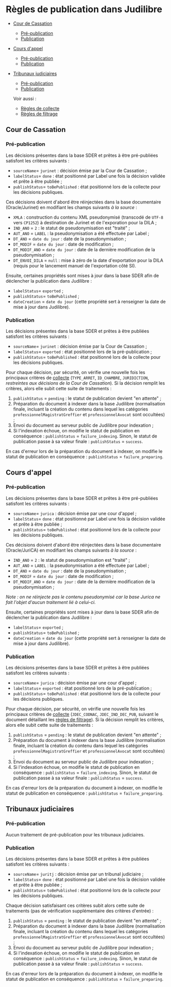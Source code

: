 # Règles de publication dans Judilibre

- [Cour de Cassation](#cour-de-cassation)

  - [Pré-publication](#pr%C3%A9-publication)
  - [Publication](#publication)

- [Cours d'appel](#cours-dappel)

  - [Pré-publication](#pr%C3%A9-publication-1)
  - [Publication](#publication-1)

- [Tribunaux judiciaires](#tribunaux-judiciaires)

  - [Pré-publication](#pr%C3%A9-publication-2)
  - [Publication](#publication-2)

  Voir aussi :

  - [Règles de collecte](./collecte.md)
  - [Règles de filtrage](./judifiltre.md)

## Cour de Cassation

### Pré-publication

Les décisions présentes dans la base SDER et prêtes à être pré-publiées satisfont les critères suivants :

- `sourceName`= `jurinet` : décision émise par la Cour de Cassation ;
- `labelStatus`= `done` : état positionné par Label une fois la décision validée et prête à être publiée ;
- `publishStatus`= `toBePublished` : état positionné lors de la collecte pour les décisions publiques.

Ces décisions doivent d'abord être réinjectées dans la base documentaire (Oracle/Jurinet) en modifiant les champs suivants _à la source_ :

- `XMLA` : construction du contenu XML pseudonymisé (transcodé de `UTF-8` vers `CP1252`) à destination de Jurinet et de l'exporation pour la DILA ;
- `IND_ANO` = `2` : le statut de pseudonymisation est "traité" ;
- `AUT_ANO` = `LABEL` : la pseudonymisation a été effectuée par Label ;
- `DT_ANO` = `date du jour` : date de la pseudonymisation ;
- `DT_MODIF` = `date du jour` : date de modification ;
- `DT_MODIF_ANO` = `date du jour` : date de la dernière modification de la pseudonymisation ;
- `DT_ENVOI_DILA` = `null` : mise à zéro de la date d'exportation pour la DILA (requis pour le lancement manuel de l'exportation côté SI).

Ensuite, certaines propriétés sont mises à jour dans la base SDER afin de déclencher la publication dans Judilibre :

- `labelStatus`= `exported` ;
- `publishStatus`= `toBePublished` ;
- `dateCreation` = `date du jour` (cette propriété sert à renseigner la date de mise à jour dans Judilibre).

### Publication

Les décisions présentes dans la base SDER et prêtes à être publiées satisfont les critères suivants :

- `sourceName`= `jurinet` : décision émise par la Cour de Cassation ;
- `labelStatus`= `exported` : état positionné lors de la pré-publication ;
- `publishStatus`= `toBePublished` : état positionné lors de la collecte pour les décisions publiques.

Pour chaque décision, par sécurité, on vérifie une nouvelle fois les principaux critères de [collecte](./collecte.md) (`TYPE_ARRET`, `ID_CHAMBRE`, `JURIDICTION`, _restreintes aux décisions de la Cour de Cassation_). Si la décision remplit les critères, alors elle subit cette suite de traitements :

1. `publishStatus` = `pending` : le statut de publication devient "en attente" ;
1. Préparation du document à indexer dans la base Judilibre (normalisation finale, incluant la création du contenu dans lequel les catégories `professionnelMagistratGreffier` et `professionnelAvocat` sont occultées) ;
1. Envoi du document au serveur public de Judilibre pour indexation ;
1. Si l'indexation échoue, on modifie le statut de publication en conséquence : `publishStatus` = `failure_indexing`. Sinon, le statut de publication passe à sa valeur finale : `publishStatus` = `success`.

En cas d'erreur lors de la préparation du document à indexer, on modifie le statut de publication en conséquence : `publishStatus` = `failure_preparing`.

## Cours d'appel

### Pré-publication

Les décisions présentes dans la base SDER et prêtes à être pré-publiées satisfont les critères suivants :

- `sourceName`= `jurica` : décision émise par une cour d'appel ;
- `labelStatus`= `done` : état positionné par Label une fois la décision validée et prête à être publiée ;
- `publishStatus`= `toBePublished` : état positionné lors de la collecte pour les décisions publiques.

Ces décisions doivent d'abord être réinjectées dans la base documentaire (Oracle/JuriCA) en modifiant les champs suivants _à la source_ :

- `IND_ANO` = `2` : le statut de pseudonymisation est "traité" ;
- `AUT_ANO` = `LABEL` : la pseudonymisation a été effectuée par Label ;
- `DT_ANO` = `date du jour` : date de la pseudonymisation ;
- `DT_MODIF` = `date du jour` : date de modification ;
- `DT_MODIF_ANO` = `date du jour` : date de la dernière modification de la pseudonymisation ;

_Note : on ne réinjecte pas le contenu pseudonymisé car la base Jurica ne fait l'objet d'aucun traitement lié à celui-ci._

Ensuite, certaines propriétés sont mises à jour dans la base SDER afin de déclencher la publication dans Judilibre :

- `labelStatus`= `exported` ;
- `publishStatus`= `toBePublished` ;
- `dateCreation` = `date du jour` (cette propriété sert à renseigner la date de mise à jour dans Judilibre).

### Publication

Les décisions présentes dans la base SDER et prêtes à être publiées satisfont les critères suivants :

- `sourceName`= `jurica` : décision émise par une cour d'appel ;
- `labelStatus`= `exported` : état positionné lors de la pré-publication ;
- `publishStatus`= `toBePublished` : état positionné lors de la collecte pour les décisions publiques.

Pour chaque décision, par sécurité, on vérifie une nouvelle fois les principaux critères de [collecte](./collecte.md) (`JDEC_CODNAC`, `JDEC_IND_DEC_PUB`, suivant le document détaillant les [règles de filtrage](./judifiltre.md)). Si la décision remplit les critères, alors elle subit cette suite de traitements :

1. `publishStatus` = `pending` : le statut de publication devient "en attente" ;
1. Préparation du document à indexer dans la base Judilibre (normalisation finale, incluant la création du contenu dans lequel les catégories `professionnelMagistratGreffier` et `professionnelAvocat` sont occultées) ;
1. Envoi du document au serveur public de Judilibre pour indexation ;
1. Si l'indexation échoue, on modifie le statut de publication en conséquence : `publishStatus` = `failure_indexing`. Sinon, le statut de publication passe à sa valeur finale : `publishStatus` = `success`.

En cas d'erreur lors de la préparation du document à indexer, on modifie le statut de publication en conséquence : `publishStatus` = `failure_preparing`.

## Tribunaux judiciaires

### Pré-publication

Aucun traitement de pré-publication pour les tribunaux judiciaires.

### Publication

Les décisions présentes dans la base SDER et prêtes à être publiées satisfont les critères suivants :

- `sourceName`= `juritj` : décision émise par un tribunal judiciaire ;
- `labelStatus`= `done` : état positionné par Label une fois la décision validée et prête à être publiée ;
- `publishStatus`= `toBePublished` : état positionné lors de la collecte pour les décisions publiques.

Chaque décision satisfaisant ces critères subit alors cette suite de traitements (pas de vérification supplémentaire des critères d'entrée) :

1. `publishStatus` = `pending` : le statut de publication devient "en attente" ;
1. Préparation du document à indexer dans la base Judilibre (normalisation finale, incluant la création du contenu dans lequel les catégories `professionnelMagistratGreffier` et `professionnelAvocat` sont occultées) ;
1. Envoi du document au serveur public de Judilibre pour indexation ;
1. Si l'indexation échoue, on modifie le statut de publication en conséquence : `publishStatus` = `failure_indexing`. Sinon, le statut de publication passe à sa valeur finale : `publishStatus` = `success`.

En cas d'erreur lors de la préparation du document à indexer, on modifie le statut de publication en conséquence : `publishStatus` = `failure_preparing`.
